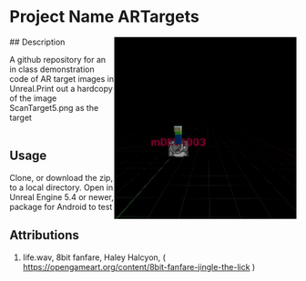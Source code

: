 # Project Name ARTargets
<img src="Saved/AutoScreenshot.png" width="320"  align="right" />
## Description

A github repository for an in class demonstration code of AR target images in Unreal.Print out a hardcopy of the image ScanTarget5.png as the target<br><br> 
 
## Usage
Clone, or download the zip, to a local directory. Open in Unreal Engine 5.4 or newer, package for Android to test

## Attributions
1) life.wav, 8bit fanfare, Haley Halcyon, ( https://opengameart.org/content/8bit-fanfare-jingle-the-lick )


